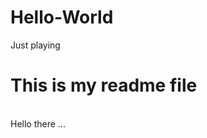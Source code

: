# Hello-World
Just playing
<html>
<body>
<h1> This is my readme file </h1>
<br>
Hello there ...
</body>
</html\>
